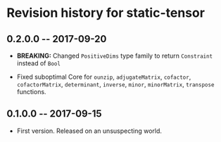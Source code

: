 # Revision history for static-tensor

## 0.2.0.0  -- 2017-09-20

* **BREAKING:** Changed `PositiveDims` type family to return `Constraint` instead of `Bool`

* Fixed suboptimal Core for `ounzip`, `adjugateMatrix`, `cofactor`, `cofactorMatrix`, `determinant`, 
`inverse`, `minor`, `minorMatrix`, `transpose` functions.

## 0.1.0.0  -- 2017-09-15

* First version. Released on an unsuspecting world.
